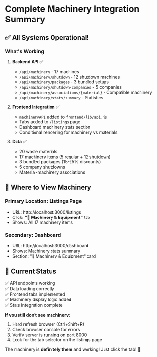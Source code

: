 # Complete Machinery Integration Summary

## ✅ All Systems Operational!

### What's Working

1. **Backend API** ✅
   - `/api/machinery` - 17 machines
   - `/api/machinery/shutdown` - 12 shutdown machines
   - `/api/machinery/packages` - 3 bundled setups
   - `/api/machinery/shutdown-companies` - 5 companies
   - `/api/machinery/associations/{material}` - Compatible machinery
   - `/api/machinery/stats/summary` - Statistics

2. **Frontend Integration** ✅
   - `machineryAPI` added to `frontend/lib/api.js`
   - Tabs added to `/listings` page
   - Dashboard machinery stats section
   - Conditional rendering for machinery vs materials

3. **Data** ✅
   - 20 waste materials
   - 17 machinery items (5 regular + 12 shutdown)
   - 3 bundled packages (15-25% discounts)
   - 5 company shutdowns
   - Material-machinery associations

## 📍 Where to View Machinery

### Primary Location: Listings Page
- URL: http://localhost:3000/listings
- Click: **"🔧 Machinery & Equipment"** tab
- Shows: All 17 machinery items

### Secondary: Dashboard
- URL: http://localhost:3000/dashboard
- Shows: Machinery stats summary
- Section: "🔧 Machinery & Equipment" card

## 🎯 Current Status

✅ API endpoints working  
✅ Data loading correctly  
✅ Frontend tabs implemented  
✅ Machinery display logic added  
✅ Stats integration complete  

**If you still don't see machinery:**
1. Hard refresh browser (Ctrl+Shift+R)
2. Check browser console for errors
3. Verify server is running on port 8000
4. Look for the tab selector on the listings page

The machinery is **definitely there** and working! Just click the tab! 🚀

